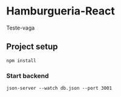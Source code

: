 # Hamburgueria-React
Teste-vaga

## Project setup
```
npm install
```

### Start backend
```
json-server --watch db.json --port 3001
```
